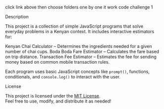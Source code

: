  click link above then choose folders one by one it work
 code challenge 1 
 
  Description

This project is a collection of simple JavaScript programs that solve everyday problems in a Kenyan context. It includes interactive estimators for:

Kenyan Chai Calculator – Determines the ingredients needed for a given number of chai cups.
 Boda Boda Fare Estimator – Calculates the fare based on trip distance.
 Transaction Fee Estimator – Estimates the fee for sending money based on common mobile transaction rules.

Each program uses basic JavaScript concepts like `prompt()`, functions, conditionals, and `console.log()` to interact with the user.


  License

This project is licensed under the [MIT License](./LICENSE).  
Feel free to use, modify, and distribute it as needed!





